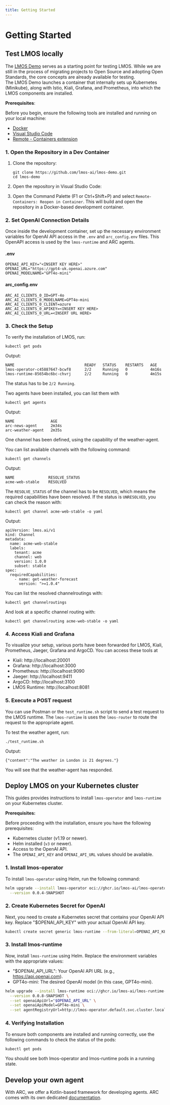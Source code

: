 ```yaml
---
title: Getting Started
---
```


# Getting Started

## Test LMOS locally

The [LMOS Demo](https://github.com/lmos-ai/lmos-demo) serves as a starting point for testing LMOS. While we are still in the process of migrating projects to Open Source and adopting Open Standards, the core concepts are already available for testing. <br />
The LMOS Demo launches a container that internally sets up Kubernetes (Minikube), along with Istio, Kiali, Grafana, and Prometheus, into which the LMOS components are installed.

**Prerequisites**:

Before you begin, ensure the following tools are installed and running on your local machine:

- [Docker](https://docs.docker.com/get-docker/)
- [Visual Studio Code](https://code.visualstudio.com/)
- [Remote - Containers extension](https://marketplace.visualstudio.com/items?itemName=ms-vscode-remote.remote-containers)

### 1. Open the Repository in a Dev Container

1. Clone the repository:
    ```shell
    git clone https://github.com/lmos-ai/lmos-demo.git
    cd lmos-demo
    ```

2. Open the repository in Visual Studio Code:

3. Open the Command Palette (F1 or Ctrl+Shift+P) and select `Remote-Containers: Reopen in Container`. This will build and open the repository in a Docker-based development container.

### 2. Set OpenAI Connection Details
Once inside the development container, set up the necessary environment variables for OpenAI API access in the `.env` and `arc_config.env` files.
This OpenAPI access is used by the `lmos-runtime` and ARC agents.

#### .env
```
OPENAI_API_KEY="<INSERT KEY HERE>"
OPENAI_URL="https://gpt4-uk.openai.azure.com"
OPENAI_MODELNAME="GPT4o-mini"
```

#### arc_config.env
```
ARC_AI_CLIENTS_0_ID=GPT-4o
ARC_AI_CLIENTS_0_MODELNAME=GPT4o-mini
ARC_AI_CLIENTS_0_CLIENT=azure
ARC_AI_CLIENTS_0_APIKEY=<INSERT KEY HERE>
ARC_AI_CLIENTS_0_URL=<INSERT URL HERE>
```

### 3. Check the Setup

To verify the installation of LMOS, run:

```
kubectl get pods
```

Output:

```
NAME                               READY   STATUS    RESTARTS   AGE
lmos-operator-c45887647-bcwf8      2/2     Running   0          4m16s
lmos-runtime-85654bc6bc-chvrj      2/2     Running   0          4m15s
```

The status has to be `2/2 Running`.

Two agents have been installed, you can list them with 

```
kubectl get agents
```

Output:

```
NAME                AGE
arc-news-agent      2m34s
arc-weather-agent   2m35s
```

One channel has been defined, using the capability of the weather-agent.

You can list available channels with the following command:

```
kubectl get channels
```

Output:

```
NAME               RESOLVE_STATUS
acme-web-stable    RESOLVED
```

The `RESOLVE_STATUS` of the channel has to be `RESOLVED`, which means the required capabilities have been resolved.
If the status is `UNRESOLVED`, you can check the reason with: 

```
kubectl get channel acme-web-stable -o yaml
```

Output:
```
apiVersion: lmos.ai/v1
kind: Channel
metadata:
  name: acme-web-stable
  labels:
    tenant: acme
    channel: web
    version: 1.0.0
    subset: stable
spec:
  requiredCapabilities:
    - name: get-weather-forecast
      version: ">=1.0.4"
```

You can list the resolved channelroutings with:

```
kubectl get channelroutings
```

And look at a specific channel routing with:

```
kubectl get channelrouting acme-web-stable -o yaml
```

### 4. Access Kiali and Grafana

To visualize your setup, various ports have been forwarded for LMOS, Kiali, Prometheus, Jaeger, Grafana and ArgoCD. You can access these tools at

- Kiali: http://localhost:20001
- Grafana: http://localhost:3000
- Prometheus: http://localhost:9090
- Jaeger: http://localhost:9411
- ArgoCD: http://localhost:3100
- LMOS Runtime: http://localhost:8081

### 5. Execute a POST request

You can use Postman or the `test_runtime.sh` script to send a test request to the LMOS runtime. 
The `lmos-runtime` is uses the `lmos-router` to route the request to the appropriate agent.

To test the weather agent, run:

```
./test_runtime.sh
```

Output:

```
{"content":"The weather in London is 21 degrees."}
```

You will see that the weather-agent has responded. 


## Deploy LMOS on your Kubernetes cluster

This guides provides instructions to install `lmos-operator` and `lmos-runtime` on your Kubernetes cluster.

**Prerequisites:**

Before proceeding with the installation, ensure you have the following prerequisites:

- Kubernetes cluster (v1.19 or newer).
- Helm installed (`v3` or newer).
- Access to the OpenAI API.
- The `OPENAI_API_KEY` and `OPENAI_API_URL` values should be available.

### 1. Install lmos-operator

To install `lmos-operator` using Helm, run the following command:

```bash
helm upgrade --install lmos-operator oci://ghcr.io/lmos-ai/lmos-operator-chart \
  --version 0.0.4-SNAPSHOT
```

### 2. Create Kubernetes Secret for OpenAI

Next, you need to create a Kubernetes secret that contains your OpenAI API key. Replace "$OPENAI_API_KEY" with your actual OpenAI API key.

```bash
kubectl create secret generic lmos-runtime --from-literal=OPENAI_API_KEY="$OPENAI_API_KEY"
```

### 3. Install lmos-runtime

Now, install `lmos-runtime` using Helm. Replace the environment variables with the appropriate values:

- "$OPENAI_API_URL": Your OpenAI API URL (e.g., https://api.openai.com).
- GPT4o-mini: The desired OpenAI model (in this case, GPT4o-mini).

```bash
helm upgrade --install lmos-runtime oci://ghcr.io/lmos-ai/lmos-runtime-chart \
  --version 0.0.8-SNAPSHOT \
  --set openaiApiUrl="$OPENAI_API_URL" \
  --set openaiApiModel=GPT4o-mini \
  --set agentRegistryUrl=http://lmos-operator.default.svc.cluster.local:8080
```

### 4. Verifying Installation
To ensure both components are installed and running correctly, use the following commands to check the status of the pods:

```bash
kubectl get pods
```

You should see both lmos-operator and lmos-runtime pods in a running state.

## Develop your own agent

With ARC, we offer a Kotlin-based framework for developing agents. 
ARC comes with its own dedicated [documentation](https://lmos-ai.github.io/arc/docs/index).

